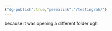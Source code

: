 ```yaml
---
{"dg-publish":true,"permalink":"/testing/ah/"}
---
```


because it was opening a different folder ugh

